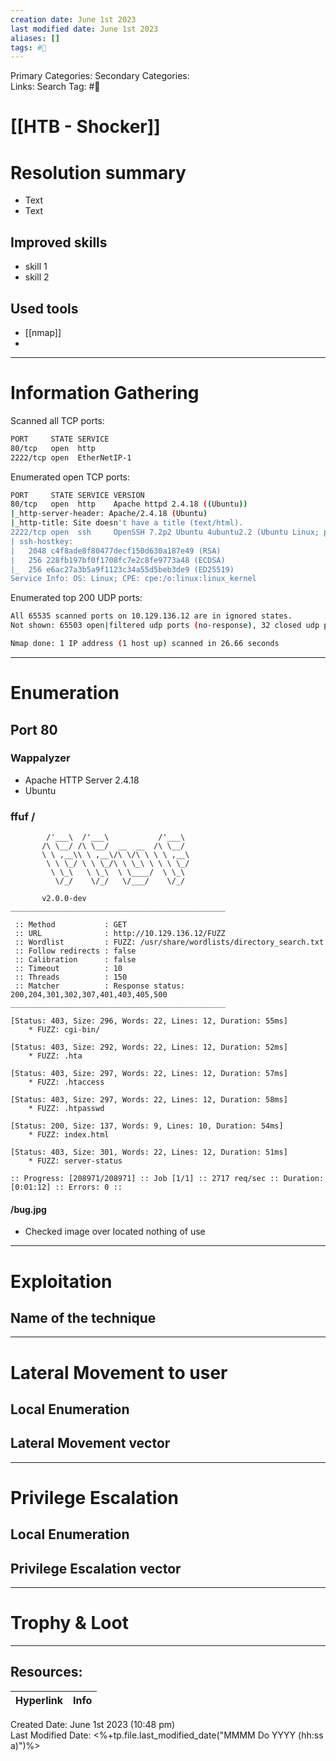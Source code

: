 ```yaml
---
creation date: June 1st 2023
last modified date: June 1st 2023
aliases: []
tags: #🎌
---
```


Primary Categories: 
Secondary Categories:  
Links: 
Search Tag: #🎌  

# [[HTB - Shocker]]  


# Resolution summary
- Text
- Text

## Improved skills
- skill 1
- skill 2

## Used tools
- [[nmap]]
- 

---

# Information Gathering
Scanned all TCP ports:
```bash
PORT     STATE SERVICE
80/tcp   open  http
2222/tcp open  EtherNetIP-1
```

Enumerated open TCP ports:
```bash
PORT     STATE SERVICE VERSION
80/tcp   open  http    Apache httpd 2.4.18 ((Ubuntu))
|_http-server-header: Apache/2.4.18 (Ubuntu)
|_http-title: Site doesn't have a title (text/html).
2222/tcp open  ssh     OpenSSH 7.2p2 Ubuntu 4ubuntu2.2 (Ubuntu Linux; protocol 2.0)
| ssh-hostkey: 
|   2048 c4f8ade8f80477decf150d630a187e49 (RSA)
|   256 228fb197bf0f1708fc7e2c8fe9773a48 (ECDSA)
|_  256 e6ac27a3b5a9f1123c34a55d5beb3de9 (ED25519)
Service Info: OS: Linux; CPE: cpe:/o:linux:linux_kernel
```

Enumerated top 200 UDP ports:
```bash
All 65535 scanned ports on 10.129.136.12 are in ignored states.
Not shown: 65503 open|filtered udp ports (no-response), 32 closed udp ports (port-unreach)

Nmap done: 1 IP address (1 host up) scanned in 26.66 seconds
```

---

# Enumeration
## Port 80

### Wappalyzer
- Apache HTTP Server 2.4.18
- Ubuntu


### ffuf /
```
        /'___\  /'___\           /'___\       
       /\ \__/ /\ \__/  __  __  /\ \__/       
       \ \ ,__\\ \ ,__\/\ \/\ \ \ \ ,__\      
        \ \ \_/ \ \ \_/\ \ \_\ \ \ \ \_/      
         \ \_\   \ \_\  \ \____/  \ \_\       
          \/_/    \/_/   \/___/    \/_/       

       v2.0.0-dev
________________________________________________

 :: Method           : GET
 :: URL              : http://10.129.136.12/FUZZ
 :: Wordlist         : FUZZ: /usr/share/wordlists/directory_search.txt
 :: Follow redirects : false
 :: Calibration      : false
 :: Timeout          : 10
 :: Threads          : 150
 :: Matcher          : Response status: 200,204,301,302,307,401,403,405,500
________________________________________________

[Status: 403, Size: 296, Words: 22, Lines: 12, Duration: 55ms]
    * FUZZ: cgi-bin/

[Status: 403, Size: 292, Words: 22, Lines: 12, Duration: 52ms]
    * FUZZ: .hta

[Status: 403, Size: 297, Words: 22, Lines: 12, Duration: 57ms]
    * FUZZ: .htaccess

[Status: 403, Size: 297, Words: 22, Lines: 12, Duration: 58ms]
    * FUZZ: .htpasswd

[Status: 200, Size: 137, Words: 9, Lines: 10, Duration: 54ms]
    * FUZZ: index.html

[Status: 403, Size: 301, Words: 22, Lines: 12, Duration: 51ms]
    * FUZZ: server-status

:: Progress: [208971/208971] :: Job [1/1] :: 2717 req/sec :: Duration: [0:01:12] :: Errors: 0 ::
```

#### /bug.jpg
- Checked image over located nothing of use







---

# Exploitation
## Name of the technique


---

# Lateral Movement to user
## Local Enumeration


## Lateral Movement vector


---

# Privilege Escalation
## Local Enumeration


## Privilege Escalation vector


---

# Trophy & Loot

___

## Resources:

| Hyperlink | Info |
| --------- | ---- |


Created Date: June 1st 2023 (10:48 pm)  
Last Modified Date: <%+tp.file.last_modified_date("MMMM Do YYYY (hh:ss a)")%>
